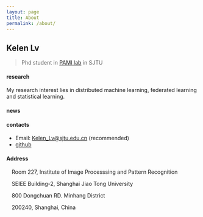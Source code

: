 ```yaml
---
layout: page
title: About
permalink: /about/
---
```


## Kelen Lv
> Phd student in [PAMI lab](http://www.pami.sjtu.edu.cn/) in SJTU

#### research

My research interest lies in distributed machine learning, federated learning and statistical learning. 


#### news
  
#### contacts
- Email: Kelen_Lv@sjtu.edu.cn (recommended)
- [github](https://github.com/kelenlv)
  
#### Address
 Room 227, Institute of Image Processsing and Pattern Recognition
 
 SEIEE Building-2, Shanghai Jiao Tong University
 
 800 Dongchuan RD. Minhang District
 
 200240, Shanghai, China